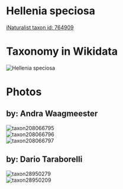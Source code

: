 
Hellenia speciosa
=================
  
[iNaturalist taxon id: 764909](https://www.inaturalist.org/taxa/764909)
# Taxonomy in Wikidata
  
![Hellenia speciosa](../wikidata_schemas/Hellenia_speciosa.gv.png)
# Photos

## by: Andra Waagmeester
  
![taxon208066795](https://inaturalist-open-data.s3.amazonaws.com/photos/222902564/medium.jpeg)  
![taxon208066796](https://inaturalist-open-data.s3.amazonaws.com/photos/222902511/medium.jpeg)  
![taxon208066797](https://inaturalist-open-data.s3.amazonaws.com/photos/222902543/medium.jpeg)
## by: Dario Taraborelli
  
![taxon28950279](https://inaturalist-open-data.s3.amazonaws.com/photos/32016204/medium.jpg)  
![taxon28950209](https://inaturalist-open-data.s3.amazonaws.com/photos/32015964/medium.jpg)